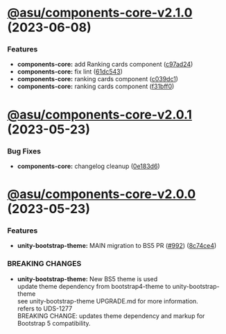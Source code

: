 # [@asu/components-core-v2.1.0](https://github.com/ASU/asu-unity-stack/compare/@asu/components-core-v2.0.1...@asu/components-core-v2.1.0) (2023-06-08)


### Features

* **components-core:** add Ranking cards component ([c97ad24](https://github.com/ASU/asu-unity-stack/commit/c97ad249f3f8163f917464c548fc0df21c6977a1))
* **components-core:** fix lint ([61dc543](https://github.com/ASU/asu-unity-stack/commit/61dc5430610048fbd644c77eca45515622fedf1f))
* **components-core:** ranking cards component ([c039dc1](https://github.com/ASU/asu-unity-stack/commit/c039dc15f0f72d94f10cb21601ba790e2e6567bb))
* **components-core:** ranking cards component ([f31bff0](https://github.com/ASU/asu-unity-stack/commit/f31bff03e7922528f55533f1929b417950fcee84))

# [@asu/components-core-v2.0.1](https://github.com/ASU/asu-unity-stack/compare/@asu/components-core-v2.0.0...@asu/components-core-v2.0.1) (2023-05-23)


### Bug Fixes

* **components-core:** changelog cleanup ([0e183d6](https://github.com/ASU/asu-unity-stack/commit/0e183d6c3d557a46f29df532be376fcd9a37f789))

# [@asu/components-core-v2.0.0](https://github.com/ASU/asu-unity-stack/compare/@asu/components-core-v1.5.0...@asu/components-core-v2.0.0) (2023-05-23)


### Features

* **unity-bootstrap-theme:** MAIN migration to BS5 PR ([#992](https://github.com/ASU/asu-unity-stack/issues/992)) ([8c74ce4](https://github.com/ASU/asu-unity-stack/commit/8c74ce4dc65278839b207b9ae895ea76e8e2195d))


### BREAKING CHANGES

* **unity-bootstrap-theme:** New BS5 theme is used<br>
update theme dependency from bootstrap4-theme to unity-bootstrap-theme<br>
see unity-bootstrap-theme UPGRADE.md for more information.<br>
refers to UDS-1277<br>
BREAKING CHANGE: updates theme dependency and markup for Bootstrap 5 compatibility.
